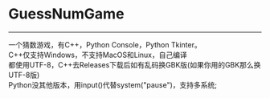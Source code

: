 # GuessNumGame

---

一个猜数游戏，有C++，Python Console，Python Tkinter。<br>
C++仅支持Windows，不支持MacOS和Linux，自己编译<br>
都使用UTF-8，C++去Releases下载后如有乱码换GBK版(如果你用的GBK那么换UTF-8版)<br>
Python没其他版本，用input()代替system("pause")，支持多系统;
